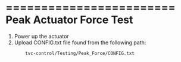 ========================
Peak Actuator Force Test
=========================

1. Power up the actuator 
2. Upload CONFIG.txt file found from the following path:
	```
		tvc-control/Testing/Peak_Force/CONFIG.txt
	```
